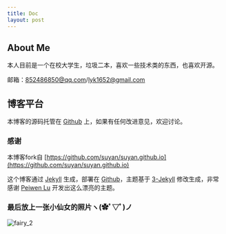 ```yaml
---
title: Doc
layout: post
---
```


## About Me

本人目前是一个在校大学生，垃圾二本，喜欢一些技术类的东西，也喜欢开源。

邮箱：852486850@qq.com/lyk1652@gmail.com

## 博客平台

本博客的源码托管在 [Github](https://github.com/lyk7539511/lyk7539511.github.io) 上，如果有任何改进意见，欢迎讨论。

### 感谢

本博客fork自 [https://github.com/suyan/suyan.github.io](https://github.com/suyan/suyan.github.io)

这个博客通过 [Jekyll](http://jekyllrb.com/) 生成，部署在 [Github](https://pages.github.com)，主题基于 [3-Jekyll](https://github.com/P233/3-Jekyll) 修改生成，非常感谢 [Peiwen Lu](https://github.com/P233) 开发出这么漂亮的主题。

### 最后放上一张小仙女的照片ヽ(✿ﾟ▽ﾟ)ノ
![fairy_2](https://raw.githubusercontent.com/lyk7539511/lyk7539511.github.io/master/assets/img/fairy_2.jpg)
